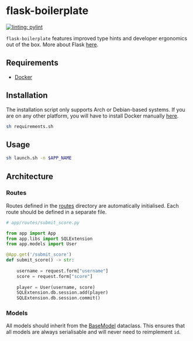 # flask-boilerplate

[![linting: pylint](https://img.shields.io/badge/linting-pylint-yellowgreen)](https://github.com/PyCQA/pylint)

`flask-boilerplate` features improved type hints and developer ergonomics out of the box. More about Flask [here](https://flask.palletsprojects.com/).

## Requirements

- [Docker](https://www.docker.com/)

## Installation

The installation script only supports Arch or Debian-based systems. If you are on any other platform, you will have to install Docker manually [here](https://docs.docker.com/get-docker/).

```bash
sh requirements.sh
```

## Usage

```bash
sh launch.sh -n $APP_NAME
```

## Architecture

### Routes

Routes defined in the [routes](app/routes/) directory are automatically initialised. Each route should be defined in a separate file.

```python
# app/routes/submit_score.py

from app import App
from app.libs import SQLExtension
from app.models import User

@App.get('/submit_score')
def submit_score() -> str:
    
    username = request.form["username"]
    score = request.form["score"]
    
    player = User(username, score)
    SQLExtension.db.session.add(player)
    SQLExtension.db.session.commit()
```

### Models

All models should inherit from the [BaseModel](app/models/bases/base_model.py) dataclass. This ensures that all models are always serialisable and will never need to reimplement `id`.
